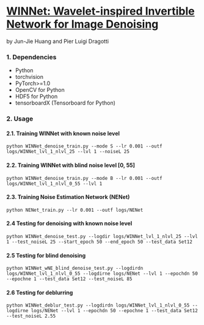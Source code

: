 # [WINNet: Wavelet-inspired Invertible Network for Image Denoising](https://arxiv.org/pdf/2109.06381.pdf)
by Jun-Jie Huang and Pier Luigi Dragotti

### 1. Dependencies
* Python
* torchvision
* PyTorch>=1.0
* OpenCV for Python
* HDF5 for Python
* tensorboardX (Tensorboard for Python)

### 2. Usage
#### 2.1. Training WINNet with known noise level
```python WINNet_denoise_train.py --mode S --lr 0.001 --outf logs/WINNet_lvl_1_nlvl_25 --lvl 1 --noiseL 25```

#### 2.2. Training WINNet with blind noise level [0, 55]
```python WINNet_denoise_train.py --mode B --lr 0.001 --outf logs/WINNet_lvl_1_nlvl_0_55 --lvl 1```

#### 2.3. Training Noise Estimation Network (NENet)
```python NENet_train.py --lr 0.001 --outf logs/NENet```

#### 2.4 Testing for denoising with known noise level
```python WINNet_denoise_test.py --logdir logs/WINNet_lvl_1_nlvl_25 --lvl 1 --test_noiseL 25 --start_epoch 50 --end_epoch 50 --test_data Set12```

#### 2.5 Testing for blind denoising
```python WINNet_wNE_blind_denoise_test.py --logdirdn logs/WINNet_lvl_1_nlvl_0_55 --logdirne logs/NENet --lvl 1 --epochdn 50 --epochne 1 --test_data Set12 --test_noiseL 85```

#### 2.6 Testing for deblurring
```python WINNet_deblur_test.py --logdirdn logs/WINNet_lvl_1_nlvl_0_55 --logdirne logs/NENet --lvl 1 --epochdn 50 --epochne 1 --test_data Set12 --test_noiseL 2.55```

